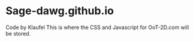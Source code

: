 # Sage-dawg.github.io
Code by Klaufel
This is where the CSS and Javascript for OoT-2D.com will be stored.
